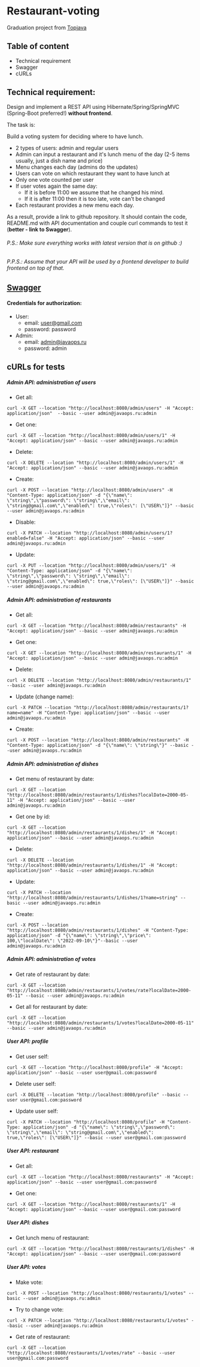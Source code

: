# Restaurant-voting
Graduation project from [Topjava](https://javaops.ru/view/topjava)

##  Table of content
- Technical requirement
- Swagger
- cURLs

## Technical requirement:
Design and implement a REST API using Hibernate/Spring/SpringMVC (Spring-Boot preferred!) **without frontend**.

The task is:

Build a voting system for deciding where to have lunch.

- 2 types of users: admin and regular users
- Admin can input a restaurant and it's lunch menu of the day (2-5 items usually, just a dish name and price)
- Menu changes each day (admins do the updates)
- Users can vote on which restaurant they want to have lunch at
- Only one vote counted per user
- If user votes again the same day:
  -  If it is before 11:00 we assume that he changed his mind.
  -  If it is after 11:00 then it is too late, vote can't be changed
- Each restaurant provides a new menu each day.

As a result, provide a link to github repository. It should contain the code, README.md with API documentation and couple curl commands to test it (**better - link to Swagger**).

###### P.S.: Make sure everything works with latest version that is on github :)
###### P.P.S.: Assume that your API will be used by a frontend developer to build frontend on top of that.


## [Swagger](https://localhost:8080/)
#### Credentials for authorization:
- User: 
  - email: user@gmail.com
  - password: password 
- Admin:
  - email: admin@javaops.ru
  - password: admin


## cURLs for tests
##### **Admin API: administration of users**
  - Get all:

```console
curl -X GET --location "http://localhost:8080/admin/users" -H "Accept: application/json"  --basic --user admin@javaops.ru:admin
```

  - Get one:

```console
curl -X GET --location "http://localhost:8080/admin/users/1" -H "Accept: application/json" --basic --user admin@javaops.ru:admin
```

  - Delete:

```console
curl -X DELETE --location "http://localhost:8080/admin/users/1" -H "Accept: application/json" --basic --user admin@javaops.ru:admin
```
 
 - Create:

```console
curl -X POST --location "http://localhost:8080/admin/users" -H "Content-Type: application/json" -d "{\"name\": \"string\",\"password\": \"string\",\"email\": \"string@gmail.com\",\"enabled\": true,\"roles\": [\"USER\"]}" --basic --user admin@javaops.ru:admin
```

  - Disable:

```console
curl -X PATCH --location "http://localhost:8080/admin/users/1?enabled=false" -H "Accept: application/json" --basic --user admin@javaops.ru:admin
```

  - Update:

```console
curl -X PUT --location "http://localhost:8080/admin/users/1" -H "Content-Type: application/json" -d "{\"name\": \"string\",\"password\": \"string\",\"email\": \"string@gmail.com\",\"enabled\": true,\"roles\": [\"USER\"]}" --basic --user admin@javaops.ru:admin
```

##### **Admin API: administration of restaurants**

  - Get all:

```console
curl -X GET --location "http://localhost:8080/admin/restaurants" -H "Accept: application/json" --basic --user admin@javaops.ru:admin
```

  - Get one:

```console
curl -X GET --location "http://localhost:8080/admin/restaurants/1" -H "Accept: application/json" --basic --user admin@javaops.ru:admin
```

  - Delete:

```console
curl -X DELETE --location "http://localhost:8080/admin/restaurants/1" --basic --user admin@javaops.ru:admin
```

  - Update (change name):

```console
curl -X PATCH --location "http://localhost:8080/admin/restaurants/1?name=name" -H "Content-Type: application/json" --basic --user admin@javaops.ru:admin
```

  - Create:

```console
curl -X POST --location "http://localhost:8080/admin/restaurants" -H "Content-Type: application/json" -d "{\"name\": \"string\"}" --basic --user admin@javaops.ru:admin
```

##### **Admin API: administration of dishes**

  - Get menu of restaurant by date:

```console
curl -X GET --location "http://localhost:8080/admin/restaurants/1/dishes?localDate=2000-05-11" -H "Accept: application/json" --basic --user admin@javaops.ru:admin
```

  - Get one by id:

```console
curl -X GET --location "http://localhost:8080/admin/restaurants/1/dishes/1" -H "Accept: application/json" --basic --user admin@javaops.ru:admin
```

  - Delete:

```console
curl -X DELETE --location "http://localhost:8080/admin/restaurants/1/dishes/1" -H "Accept: application/json" --basic --user admin@javaops.ru:admin
```

  - Update:

```console
curl -X PATCH --location "http://localhost:8080/admin/restaurants/1/dishes/1?name=string" --basic --user admin@javaops.ru:admin
```

  - Create:

```console
curl -X POST --location "http://localhost:8080/admin/restaurants/1/dishes" -H "Content-Type: application/json" -d "{\"name\": \"string\",\"price\": 100,\"localDate\": \"2022-09-10\"}"--basic --user admin@javaops.ru:admin
```

##### **Admin API: administration of votes**

  - Get rate of restaurant by date:

```console
curl -X GET --location "http://localhost:8080/admin/restaurants/1/votes/rate?localDate=2000-05-11" --basic --user admin@javaops.ru:admin
```

  - Get all for restaurant by date:

```console
curl -X GET --location "http://localhost:8080/admin/restaurants/1/votes?localDate=2000-05-11" --basic --user admin@javaops.ru:admin
```

##### **User API: profile**

  - Get user self:

```console
curl -X GET --location "http://localhost:8080/profile" -H "Accept: application/json" --basic --user user@gmail.com:password
```

  - Delete user self:

```console
curl -X DELETE --location "http://localhost:8080/profile" --basic --user user@gmail.com:password
```

  - Update user self:

```console
curl -X PATCH --location "http://localhost:8080/profile" -H "Content-Type: application/json" -d "{\"name\": \"string\",\"password\": \"string\",\"email\": \"string@gmail.com\",\"enabled\": true,\"roles\": [\"USER\"]}" --basic --user user@gmail.com:password
```

##### **User API: restaurant**

  - Get all:

```console
curl -X GET --location "http://localhost:8080/restaurants" -H "Accept: application/json" --basic --user user@gmail.com:password
```

  - Get one:

```console
curl -X GET --location "http://localhost:8080/restaurants/1" -H "Accept: application/json" --basic --user user@gmail.com:password
```

##### **User API: dishes**

  - Get lunch menu of restaurant:

```console
curl -X GET --location "http://localhost:8080/restaurants/1/dishes" -H "Accept: application/json" --basic --user user@gmail.com:password
```

##### **User API: votes**

  - Make vote:

```console
curl -X POST --location "http://localhost:8080/restaurants/1/votes" --basic --user admin@javaops.ru:admin
```

  - Try to change vote:

```console
curl -X PATCH --location "http://localhost:8080/restaurants/1/votes" --basic --user admin@javaops.ru:admin
```

  - Get rate of restaurant:

```console
curl -X GET --location "http://localhost:8080/restaurants/1/votes/rate" --basic --user user@gmail.com:password
```
